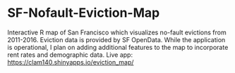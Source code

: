 # SF-Nofault-Eviction-Map
Interactive R map of San Francisco which visualizes no-fault evictions from 2011-2016. Eviction data is provided by SF OpenData. 
While the application is operational, I plan on adding additional features to the map to incorporate rent rates and demographic data. 
Live app: https://clam140.shinyapps.io/eviction_map/
